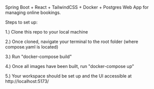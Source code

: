 Spring Boot + React + TailwindCSS + Docker + Postgres Web App for managing online bookings.

Steps to set up:

1.) Clone this repo to your local machine

2.) Once cloned, navigate your terminal to the root folder (where compose.yaml is located)

3.) Run "docker-compose build"

4.) Once all images have been built, run "docker-compose up"

5.) Your workspace should be set up and the UI accessible at http://localhost:5173/
